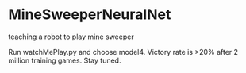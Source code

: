 # MineSweeperNeuralNet
teaching a robot to play mine sweeper

Run watchMePlay.py and choose model4. Victory rate is >20% after 2 million training games. Stay tuned.
